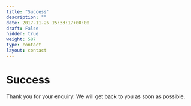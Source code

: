 ```yaml
---
title: "Success"
description: ""
date: 2017-11-26 15:33:17+00:00
draft: False
hidden: true
weight: 587
type: contact
layout: contact
---
```

# Success

Thank you for your enquiry. We will get back to you as soon as possible.